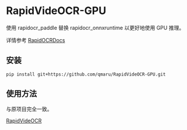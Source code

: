 # RapidVideOCR-GPU

使用 rapidocr_paddle 替换 rapidocr_onnxruntime 以更好地使用 GPU 推理。

详情参考 [RapidOCRDocs](https://rapidai.github.io/RapidOCRDocs/install_usage/rapidocr_paddle/usage/)

## 安装

```shell
pip install git+https://github.com/qmaru/RapidVideOCR-GPU.git
```

## 使用方法

与原项目完全一致。

[RapidVideOCR](https://github.com/SWHL/RapidVideOCR)
